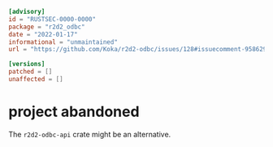 ```toml
[advisory]
id = "RUSTSEC-0000-0000"
package = "r2d2_odbc"
date = "2022-01-17"
informational = "unmaintained"
url = "https://github.com/Koka/r2d2-odbc/issues/128#issuecomment-958629171"

[versions]
patched = []
unaffected = []
```

# project abandoned

The `r2d2-odbc-api` crate might be an alternative.
